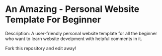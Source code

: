 # An Amazing - Personal Website Template For Beginner

Description: A user-friendly personal website template for all the beginner who want to learn website develpment with helpful comments in it.

Fork this repository and edit away!
